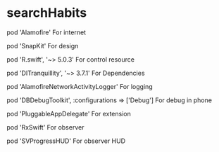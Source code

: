 # searchHabits
  pod 'Alamofire'
For internet

  pod 'SnapKit' 
For design
  
  pod 'R.swift', '~> 5.0.3'
For control resource

  pod 'DITranquillity', '~> 3.7.1'
For Dependencies

  pod 'AlamofireNetworkActivityLogger'
For logging

  pod 'DBDebugToolkit', :configurations => ['Debug']
For debug in phone
	 
  pod 'PluggableAppDelegate'
For extension
 
  pod 'RxSwift'
For observer

  pod 'SVProgressHUD'
For observer HUD